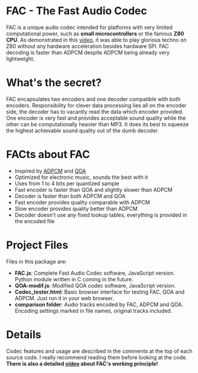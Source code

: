 # FAC - The Fast Audio Codec

FAC is a unique audio codec intended for platforms with very limited computational power, such as <b>small microcontrollers</b> or the famous <b>Z80 CPU</b>.
As demonstrated in this <a href="https://youtu.be/kaUDCDXiM4w?si=L2NmCmnTsmfOteaB">video</a>, it was able to play glorious techno on Z80 without any hardware acceleration besides hardware SPI. FAC decoding is faster than ADPCM despite ADPCM being already very lightweight.

# What's the secret?

FAC encapsulates two encoders and one decoder compatible with both encoders. Responsibility for clever data processing lies all on the encoder side, the decoder has to vacantly read the data which encoder provided. One encoder is very fast and provides acceptable sound quality while the other can be computationally heavier than MP3. It does its best to squeeze the highest achievable sound quality out of the dumb decoder.

# FACts about FAC

- Inspired by <a href="https://en.wikipedia.org/wiki/Adaptive_differential_pulse-code_modulation">ADPCM</a> and <a href="https://github.com/phoboslab/qoa">QOA</a>
- Optimized for electronic music, sounds the best with it
- Uses from 1 to 4 bits per quantized sample
- Fast encoder is faster than QOA and slightly slower than ADPCM
- Decoder is faster than both ADPCM and QOA
- Fast encoder provides quality comparable with ADPCM
- Slow encoder provides quality better than ADPCM
- Decoder doesn't use any fixed lookup tables, everything is provided in the encoded file

# Project Files

Files in this package are:
- <b>FAC.js</b>: Complete Fast Audio Codec software, JavaScript version. Python module written in C coming in the future.
- <b>QOA-modif.js</b>: Modified QOA codec software, JavaScript version.
- <b>Codec_tester.html</b>: Basic browser interface for testing FAC, QOA and ADPCM. Just run it in your web browser.
- <b>comparison folder</b>: Audio tracks encoded by FAC, ADPCM and QOA. Encoding settings marked in file names, original tracks included.

# Details

Codec features and usage are described in the comments at the top of each source code. I really recommend reading them before looking at the code.
<b>There is also a detailed <a href="https://youtu.be/2D2Bn-AnXjw">video</a> about FAC's working principle!</b>
